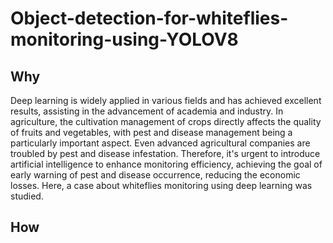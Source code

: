 # Object-detection-for-whiteflies-monitoring-using-YOLOV8
## Why
Deep learning is widely applied in various fields and has achieved excellent results, assisting in the advancement of academia and industry. In agriculture, the cultivation management of crops directly affects the quality of fruits and vegetables, with pest and disease management being a particularly important aspect. Even advanced agricultural companies are troubled by pest and disease infestation. Therefore, it's urgent to introduce artificial intelligence to enhance monitoring efficiency, achieving the goal of early warning of pest and disease occurrence, reducing the economic losses. Here, a case about whiteflies monitoring using deep learning was studied.
## How
